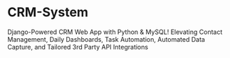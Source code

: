 # CRM-System
Django-Powered CRM Web App with Python &amp; MySQL! Elevating Contact Management, Daily Dashboards, Task Automation, Automated Data Capture, and Tailored 3rd Party API Integrations
